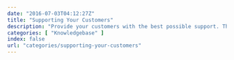 ```yaml
---
date: "2016-07-03T04:12:27Z"
title: "Supporting Your Customers"
description: "Provide your customers with the best possible support. These docs will be of great value to you when providing support to a customer."
categories: [ "Knowledgebase" ]
index: false
url: "categories/supporting-your-customers"
---
```


